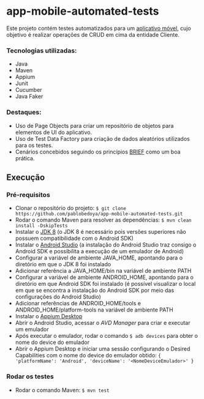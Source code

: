# app-mobile-automated-tests

Este projeto contém testes automatizados para um [aplicativo móvel](https://github.com/pablobedoya/app-mobile-automated-tests/blob/main/src/main/resources/app/cadastro_clientes_teste.apk), cujo objetivo é realizar operações de CRUD em cima da entidade Cliente.
 
  ### Tecnologias utilizadas:
  * Java
  * Maven
  * Appium
  * Junit
  * Cucumber
  * Java Faker

  ### Destaques:
  * Uso de Page Objects para criar um repositório de objetos para elementos de UI do aplicativo.
  * Uso de Test Data Factory para criação de dados aleatórios utilizados para os testes.
  * Cenários concebidos seguindo os princípios [BRIEF](https://cucumber.io/blog/bdd/keep-your-scenarios-brief/) como um boa prática.
 
## Execução

### Pré-requisitos
* Clonar o repositório do projeto: `$ git clone https://github.com/pablobedoya/app-mobile-automated-tests.git`
* Rodar o comando Maven para resolver as dependências: `$ mvn clean install -DskipTests`
* Instalar o [JDK 8](https://www.oracle.com/br/java/technologies/javase/javase-jdk8-downloads.html) (o JDK 8 é necessário pois versões superiores não possuem compatibilidade com o Android SDK)
* Instalar o [Android Studio](https://developer.android.com/studio) (a instalação do Android Studio traz consigo o Android SDK e possibilita a execução de um emulador de Android)
* Configurar a variável de ambiente JAVA_HOME, apontando para o diretório em que o JDK 8 foi instalado
* Adicionar referência a JAVA_HOME/bin na variável de ambiente PATH
* Configurar a variável de ambiente ANDROID_HOME, apontando para o diretório em que Android SDK foi instalado (é possível visualizar o local em que se encontra a instalação do Android SDK por meio das configurações do Android Studio)
* Adicionar referências de ANDROID_HOME/tools e ANDROID_HOME/platform-tools na variável de ambiente PATH
* Instalar o [Appium Desktop](https://github.com/appium/appium-desktop/releases/)
* Abrir o Android Studio, acessar o *AVD Manager* para criar e executar um emulador
* Após executar o emulador, rodar o comando `$ adb devices` para obter o nome do device do emulador
* Abrir o Appium Desktop e iniciar uma sessão configurando o Desired Capabilities com o nome do device do emulador obtido: `{ 'platformName': 'Android', 'deviceName': '<NomeDeviceEmulador>' }`

### Rodar os testes
* Rodar o comando Maven: `$ mvn test`
